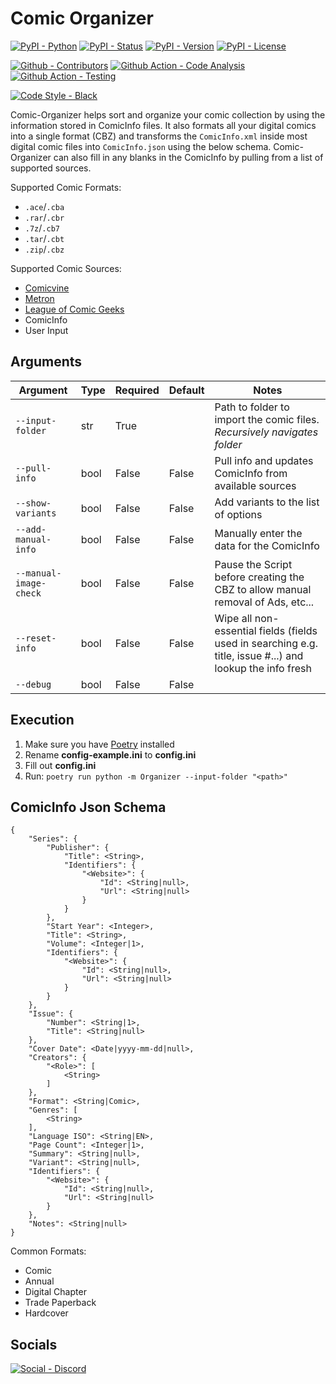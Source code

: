 # Comic Organizer

[![PyPI - Python](https://img.shields.io/pypi/pyversions/Comic-Organizer.svg?logo=Python&label=Python&style=flat-square)](https://pypi.python.org/pypi/Comic-Organizer/)
[![PyPI - Status](https://img.shields.io/pypi/status/Comic-Organizer.svg?logo=PyPI&label=Status&style=flat-square)](https://pypi.python.org/pypi/Comic-Organizer/)
[![PyPI - Version](https://img.shields.io/pypi/v/Comic-Organizer.svg?logo=PyPI&label=Version&style=flat-square)](https://pypi.python.org/pypi/Comic-Organizer/)
[![PyPI - License](https://img.shields.io/pypi/l/Comic-Organizer.svg?logo=PyPI&label=License&style=flat-square)](https://opensource.org/licenses/MIT)

[![Github - Contributors](https://img.shields.io/github/contributors/Buried-In-Code/Comic-Organizer.svg?logo=Github&label=Contributors&style=flat-square)](https://github.com/Buried-In-Code/Comic-Organizer/graphs/contributors)
[![Github Action - Code Analysis](https://img.shields.io/github/workflow/status/Buried-In-Code/Comic-Organizer/Code-Analysis?logo=Github-Actions&label=Code-Analysis&style=flat-square)](https://github.com/Buried-In-Code/Comic-Organizer/actions/workflows/code-analysis.yml)
[![Github Action - Testing](https://img.shields.io/github/workflow/status/Buried-In-Code/Comic-Organizer/Testing?logo=Github-Actions&label=Tests&style=flat-square)](https://github.com/Buried-In-Code/Comic-Organizer/actions/workflows/testing.yml)

[![Code Style - Black](https://img.shields.io/badge/Code%20Style-Black-000000.svg?style=flat-square)](https://github.com/psf/black)

Comic-Organizer helps sort and organize your comic collection by using the information stored in ComicInfo files. It also formats all your digital comics into a single format (CBZ)
and transforms the `ComicInfo.xml` inside most digital comic files into `ComicInfo.json` using the below schema. Comic-Organizer can also fill in any blanks in the ComicInfo by
pulling from a list of supported sources.

Supported Comic Formats:

- `.ace`/`.cba`
- `.rar`/`.cbr`
- `.7z`/`.cb7`
- `.tar`/`.cbt`
- `.zip`/`.cbz`

Supported Comic Sources:

- [Comicvine](https://comicvine.gamespot.com/api/)
- [Metron](https://metron.cloud/)
- [League of Comic Geeks](https://leagueofcomicgeeks.com/)
- ComicInfo
- User Input

## Arguments

| Argument | Type | Required | Default | Notes |
| -------- | ---- | -------- | ------- | ----- |
| `--input-folder` | str | True | | Path to folder to import the comic files. *Recursively navigates folder* |
| `--pull-info` | bool | False | False | Pull info and updates ComicInfo from available sources |
| `--show-variants` | bool | False | False | Add variants to the list of options |
| `--add-manual-info` | bool | False | False | Manually enter the data for the ComicInfo |
| `--manual-image-check` | bool | False | False | Pause the Script before creating the CBZ to allow manual removal of Ads, etc... |
| `--reset-info` | bool | False | False | Wipe all non-essential fields (fields used in searching e.g. title, issue #...) and lookup the info fresh |
| `--debug` | bool | False | False | |

## Execution

1. Make sure you have [Poetry](https://python-poetry.org) installed
2. Rename **config-example.ini** to **config.ini**
3. Fill out **config.ini**
4. Run: `poetry run python -m Organizer --input-folder "<path>"`

## ComicInfo Json Schema

```
{
    "Series": {
        "Publisher": {
            "Title": <String>,
            "Identifiers": {
                "<Website>": {
                    "Id": <String|null>,
                    "Url": <String|null>
                }
            }
        },
        "Start Year": <Integer>,
        "Title": <String>,
        "Volume": <Integer|1>,
        "Identifiers": {
            "<Website>": {
                "Id": <String|null>,
                "Url": <String|null>
            }
        }
    },
    "Issue": {
        "Number": <String|1>,
        "Title": <String|null>
    },
    "Cover Date": <Date|yyyy-mm-dd|null>,
    "Creators": {
        "<Role>": [
            <String>
        ]
    },
    "Format": <String|Comic>,
    "Genres": [
        <String>
    ],
    "Language ISO": <String|EN>,
    "Page Count": <Integer|1>,
    "Summary": <String|null>,
    "Variant": <String|null>,
    "Identifiers": {
        "<Website>": {
            "Id": <String|null>,
            "Url": <String|null>
        }
    },
    "Notes": <String|null>
}
```

Common Formats:

- Comic
- Annual
- Digital Chapter
- Trade Paperback
- Hardcover

## Socials

[![Social - Discord](https://img.shields.io/discord/618581423070117932.svg?logo=Discord&label=The-DEV-Environment&style=flat-square&colorB=7289da)](https://discord.gg/nqGMeGg)